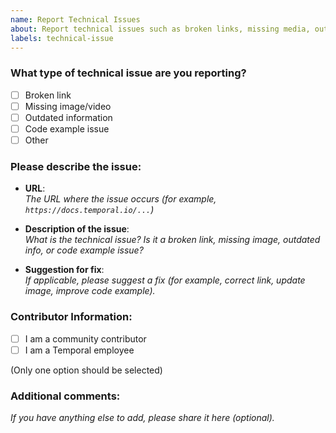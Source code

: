 ```yaml
---
name: Report Technical Issues
about: Report technical issues such as broken links, missing media, outdated information, or issues with code examples.
labels: technical-issue
---
```


### What type of technical issue are you reporting?

- [ ] Broken link
- [ ] Missing image/video
- [ ] Outdated information
- [ ] Code example issue
- [ ] Other

### Please describe the issue:
- **URL**:  
  _The URL where the issue occurs  (for example, `https://docs.temporal.io/...`)_

- **Description of the issue**:  
  _What is the technical issue? Is it a broken link, missing image, outdated info, or code example issue?_

- **Suggestion for fix**:  
  _If applicable, please suggest a fix (for example, correct link, update image, improve code example)._

### Contributor Information:
- [ ] I am a community contributor
- [ ] I am a Temporal employee

(Only one option should be selected)

### Additional comments:
_If you have anything else to add, please share it here (optional)._

